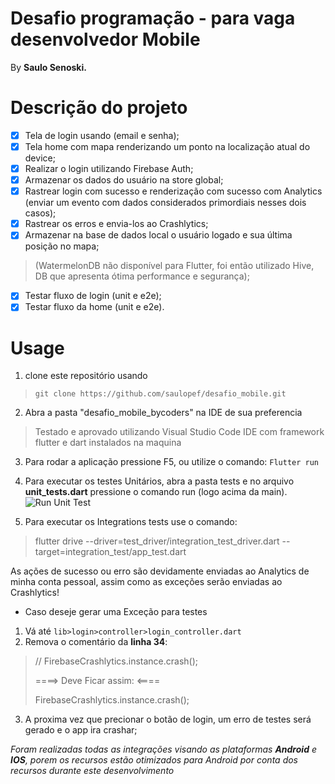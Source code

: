 # Desafio programação - para vaga desenvolvedor Mobile

By **Saulo Senoski.**

# Descrição do projeto

 - [x]  Tela de login usando (email e senha);
 - [x] Tela home com mapa renderizando um ponto na localização atual do device;
 - [x] Realizar o login utilizando Firebase Auth;
 - [x] Armazenar os dados do usuário na store global;
 - [x] Rastrear login com sucesso e renderização com sucesso com Analytics (enviar um evento com dados considerados primordiais nesses dois casos);
 - [x] Rastrear os erros e envia-los ao Crashlytics;
 - [x] Armazenar na base de dados local  o usuário logado e sua última posição no mapa; 

>  (WatermelonDB não disponível para Flutter, foi então utilizado Hive,
> DB que apresenta ótima performance e segurança);

 - [x] Testar fluxo de login (unit e e2e);
 - [x] Testar fluxo da home (unit e e2e).

# Usage

 1. clone este repositório usando
> `git clone https://github.com/saulopef/desafio_mobile.git`

 2. Abra a pasta "desafio_mobile_bycoders" na IDE de sua preferencia
> Testado e aprovado utilizando Visual Studio Code IDE com framework flutter e dart instalados na maquina

 3. Para rodar a aplicação pressione F5, ou utilize o comando:
 `Flutter run`
 
 4. Para executar os testes Unitários, abra a pasta tests e no arquivo **unit_tests.dart** pressione o comando run (logo acima da main).
![Run Unit Test](https://i.ibb.co/cK5Jsgm/image.png)

 5. Para executar os Integrations tests use o comando:
> flutter drive  --driver=test_driver/integration_test_driver.dart  --target=integration_test/app_test.dart

As ações de sucesso ou erro são devidamente enviadas ao Analytics de minha conta pessoal, assim como as exceções serão enviadas ao Crashlytics!

 - Caso deseje gerar uma Exceção para testes
1. Vá até  `lib>login>controller>login_controller.dart`
2. Remova o comentário da **linha 34**:
> // FirebaseCrashlytics.instance.crash();
> 
> ====> Deve Ficar assim: <====
> 
>  FirebaseCrashlytics.instance.crash();
>  
3. A proxima vez que precionar o botão de login, um erro de testes será gerado e o app ira crashar; 
 
*Foram realizadas todas as integrações visando as plataformas **Android** e **IOS**, porem os recursos estão otimizados para Android por conta dos recursos durante este desenvolvimento*
